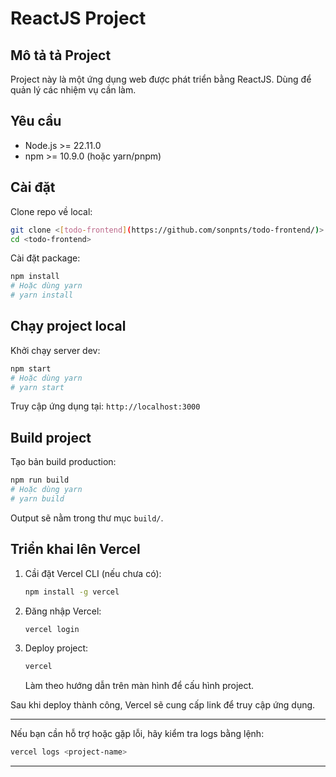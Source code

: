 # ReactJS Project

## Mô tả tả Project

Project này là một ứng dụng web được phát triển bằng ReactJS. Dùng để quản lý các nhiệm vụ cần làm.

## Yêu cầu

- Node.js >= 22.11.0
- npm >= 10.9.0 (hoặc yarn/pnpm)

## Cài đặt

Clone repo về local:

```sh
git clone <[todo-frontend](https://github.com/sonpnts/todo-frontend/)>
cd <todo-frontend>
```

Cài đặt package:

```sh
npm install
# Hoặc dùng yarn
# yarn install
```

## Chạy project local

Khởi chạy server dev:

```sh
npm start
# Hoặc dùng yarn
# yarn start
```

Truy cập ứng dụng tại: `http://localhost:3000`

## Build project

Tạo bản build production:

```sh
npm run build
# Hoặc dùng yarn
# yarn build
```

Output sẽ nằm trong thư mục `build/`.

## Triển khai lên Vercel

1. Cầi đặt Vercel CLI (nếu chưa có):
   ```sh
   npm install -g vercel
   ```
2. Đăng nhập Vercel:
   ```sh
   vercel login
   ```
3. Deploy project:
   ```sh
   vercel
   ```
   Làm theo hướng dẫn trên màn hình để cấu hình project.

Sau khi deploy thành công, Vercel sẽ cung cấp link để truy cập ứng dụng.

---

Nếu bạn cần hỗ trợ hoặc gặp lỗi, hãy kiểm tra logs bằng lệnh:

```sh
vercel logs <project-name>
```

****
